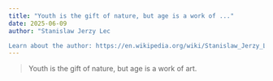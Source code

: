 ```yaml
---
title: "Youth is the gift of nature, but age is a work of ..."
date: 2025-06-09
author: "Stanislaw Jerzy Lec

Learn about the author: https://en.wikipedia.org/wiki/Stanislaw_Jerzy_Lec"
---
```


> Youth is the gift of nature, but age is a work of art.

